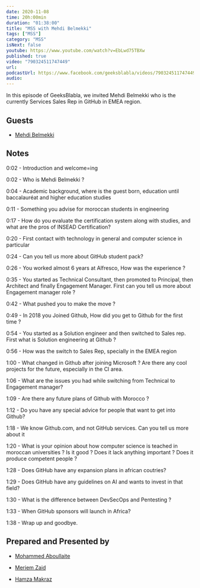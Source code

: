 ```yaml
---
date: 2020-11-08
time: 20h:00min
duration: "01:38:00"
title: "MSS with Mehdi Belmekki"
tags: ["MSS"]
category: "MSS"
isNext: false
youtube: https://www.youtube.com/watch?v=EbLwd75TBXw
published: true
video: "790324511747449"
url:
podcastUrl: https://www.facebook.com/geeksblabla/videos/790324511747449
audio:
---
```


In this episode of GeeksBlabla, we invited Mehdi Belmekki who is the currently Services Sales Rep in GitHub in EMEA region.

## Guests

- [Mehdi Belmekki](https://www.linkedin.com/in/belmekki/)

## Notes

0:02 - Introduction and welcome=ing

0:02 - Who is Mehdi Belmekki ?

0:04 - Academic background, where is the guest born, education until baccalauréat and higher education studies

0:11 - Something you advise for moroccan students in engineering

0:17 - How do you evaluate the certification system along with studies, and what are the pros of INSEAD Certification?

0:20 - First contact with technology in general and computer science in particular

0:24 - Can you tell us more about GitHub student pack?

0:26 - You worked almost 6 years at Alfresco, How was the experience ?

0:35 - You started as Technical Consultant, then promoted to Principal, then Architect and finally Engagement Manager. First can you tell us more about Engagement manager role ?

0:42 - What pushed you to make the move ?

0:49 - In 2018 you Joined Github, How did you get to Github for the first time ?

0:54 - You started as a Solution engineer and then switched to Sales rep. First what is Solution engineering at Github ?

0:56 - How was the switch to Sales Rep, specially in the EMEA region

1:00 - What changed in Github after joining Microsoft ? Are there any cool projects for the future, especially in the CI area.

1:06 - What are the issues you had while switching from Technical to Engagement manager?

1:09 - Are there any future plans of Github with Morocco ?

1:12 - Do you have any special advice for people that want to get into Github?

1:18 - We know Github.com, and not GitHub services. Can you tell us more about it

1:20 - What is your opinion about how computer science is teached in moroccan universities ? Is it good ? Does it lack anything important ? Does it produce competent people ?

1:28 - Does GitHub have any expansion plans in african coutries?

1:29 - Does GitHub have any guidelines on AI and wants to invest in that field?

1:30 - What is the difference between DevSecOps and Pentesting ?

1:33 - When GitHub sponsors will launch in Africa?

1:38 - Wrap up and goodbye.

## Prepared and Presented by

- [Mohammed Aboullaite](https://aboullaite.me)

- [Meriem Zaid](https://www.facebook.com/MeriemZaid)

- [Hamza Makraz](https://web.facebook.com/MakrazHamza)
